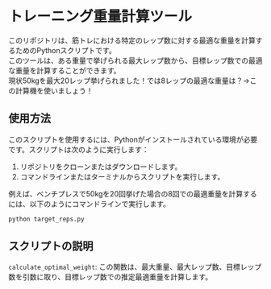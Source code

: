 # トレーニング重量計算ツール

このリポジトリは、筋トレにおける特定のレップ数に対する最適な重量を計算するためのPythonスクリプトです。  
このツールは、ある重量で挙げられる最大レップ数から、目標レップ数での最適な重量を計算することができます。   
現状50kgを最大20レップ挙げられました！では8レップの最適な重量は？→この計算機を使いましょう！  

## 使用方法

このスクリプトを使用するには、Pythonがインストールされている環境が必要です。スクリプトは次のように実行します：

1. リポジトリをクローンまたはダウンロードします。
2. コマンドラインまたはターミナルからスクリプトを実行します。

例えば、ベンチプレスで50kgを20回挙げた場合の8回での最適重量を計算するには、以下のようにコマンドラインで実行します。

```bash
python target_reps.py
```
  
## スクリプトの説明

`calculate_optimal_weight`: この関数は、最大重量、最大レップ数、目標レップ数を引数に取り、目標レップ数での推定最適重量を計算します。  